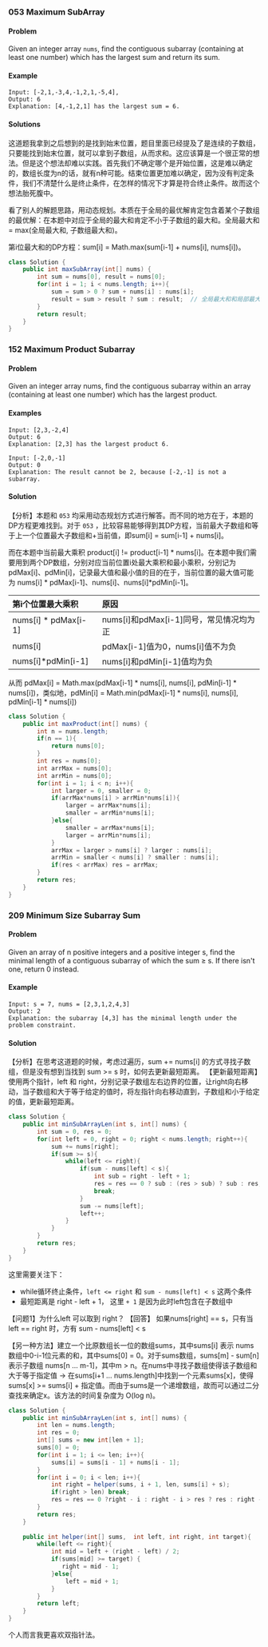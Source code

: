 ### 053 Maximum SubArray

#### Problem

Given an integer array `nums`, find the contiguous subarray (containing at least one number) which has the largest sum and return its sum.

#### Example

```
Input: [-2,1,-3,4,-1,2,1,-5,4],
Output: 6
Explanation: [4,-1,2,1] has the largest sum = 6.
```

#### Solutions

这道题我拿到之后想到的是找到始末位置，题目里面已经提及了是连续的子数组，只要能找到始末位置，就可以拿到子数组，从而求和。这应该算是一个很正常的想法。但是这个想法却难以实践。首先我们不确定哪个是开始位置，这是难以确定的，数组长度为n的话，就有n种可能。结束位置更加难以确定，因为没有判定条件，我们不清楚什么是终止条件，在怎样的情况下才算是符合终止条件。故而这个想法胎死腹中。

看了别人的解题思路，用动态规划。本质在于全局的最优解肯定包含着某个子数组的最优解：在本题中对应于全局的最大和肯定不小于子数组的最大和。全局最大和 = max(全局最大和, 子数组最大和)。

第i位最大和的DP方程：sum[i] = Math.max(sum[i-1] + nums[i], nums[i])。

```java
class Solution {
    public int maxSubArray(int[] nums) {
        int sum = nums[0], result = nums[0];
        for(int i = 1; i < nums.length; i++){
            sum = sum > 0 ? sum + nums[i] : nums[i];
            result = sum > result ? sum : result;  // 全局最大和和局部最大和比较、更新
        }
        return result;
    }
}
```


### 152 Maximum Product Subarray

#### Problem
Given an integer array nums, find the contiguous subarray within an array (containing at least one number) which has the largest product.

#### Examples

```
Input: [2,3,-2,4]
Output: 6
Explanation: [2,3] has the largest product 6.

```


```
Input: [-2,0,-1]
Output: 0
Explanation: The result cannot be 2, because [-2,-1] is not a subarray.

```


#### Solution
【分析】本题和 `053` 均采用动态规划方式进行解答。而不同的地方在于，本题的DP方程更难找到。对于 `053` ，比较容易能够得到其DP方程，当前最大子数组和等于上一个位置最大子数组和+当前值，即sum[i] = sum[i-1] + nums[i]。

而在本题中当前最大乘积 product[i] != product[i-1] * nums[i]。在本题中我们需要用到两个DP数组，分别对应当前位置i处最大乘积和最小乘积，分别记为 pdMax[i]、pdMin[i]，记录最大值和最小值的目的在于，当前位置的最大值可能为 nums[i] * pdMax[i-1]、nums[i]、nums[i]*pdMin[i-1]。

| 第i个位置最大乘积|  原因  | 
| :--- |:---- | 
|nums[i] * pdMax[i-1]| nums[i]和pdMax[i-1]同号，常见情况均为正|
|nums[i]|pdMax[i-1]值为0，nums[i]值不为负|
|nums[i]*pdMin[i-1]| nums[i]和pdMin[i-1]值均为负|

从而 pdMax[i] = Math.max(pdMax[i-1] * nums[i], nums[i], pdMin[i-1] * nums[i])，类似地，pdMin[i] = Math.min(pdMax[i-1] * nums[i], nums[i], pdMin[i-1] * nums[i])

``` java
class Solution {
    public int maxProduct(int[] nums) {
        int n = nums.length;
        if(n == 1){
            return nums[0];
        }
        int res = nums[0];
        int arrMax = nums[0];
        int arrMin = nums[0];
        for(int i = 1; i < n; i++){
            int larger = 0, smaller = 0;
            if(arrMax*nums[i] > arrMin*nums[i]){
                larger = arrMax*nums[i];
                smaller = arrMin*nums[i];
            }else{
                smaller = arrMax*nums[i];
                larger = arrMin*nums[i];                
            }
            arrMax = larger > nums[i] ? larger : nums[i];
            arrMin = smaller < nums[i] ? smaller : nums[i];
            if(res < arrMax) res = arrMax;
        }
        return res;
    }
}
```



### 209 Minimum Size Subarray Sum

#### Problem 
Given an array of n positive integers and a positive integer s, find the minimal length of a contiguous subarray of which the sum ≥ s. If there isn't one, return 0 instead.

#### Example
```
Input: s = 7, nums = [2,3,1,2,4,3]
Output: 2
Explanation: the subarray [4,3] has the minimal length under the problem constraint.

```

#### Solution
【分析】在思考这道题的时候，考虑过遍历，sum += nums[i] 的方式寻找子数组，但是没有想到当找到 sum >= s 时，如何去更新最短距离。
【更新最短距离】使用两个指针，left 和 right，分别记录子数组左右边界的位置，让right向右移动，当子数组和大于等于给定的值时，将左指针向右移动直到，子数组和小于给定的值，更新最短距离。

``` java
class Solution {
    public int minSubArrayLen(int s, int[] nums) {
        int sum = 0, res = 0;
        for(int left = 0, right = 0; right < nums.length; right++){
            sum += nums[right];
            if(sum >= s){
                while(left <= right){
                    if(sum - nums[left] < s){
                        int sub = right - left + 1;
                        res = res == 0 ? sub : (res > sub) ? sub : res;  
                        break;
                    }
                    sum -= nums[left];
                    left++;
                }
            }
        }
        return res;
    }
}
```
这里需要关注下：
* while循环终止条件，`left <= right` 和 `sum - nums[left] < s` 这两个条件
* 最短距离是 right - left + 1， 这里 `+ 1` 是因为此时left包含在子数组中

【问题1】为什么left 可以取到 right？
【回答】 如果nums[right] == s，只有当left == right 时，方有 sum - nums[left] < s


【另一种方法】建立一个比原数组长一位的数组sums，其中sums[i] 表示 nums数组中0-i-1位元素的和，其中sums[0] = 0。对于sums数组，sums[m] - sum[n]表示子数组 nums[n ... m-1]，其中m > n。在nums中寻找子数组使得该子数组和大于等于指定值 -> 在sums[i+1 ... nums.length]中找到一个元素sums[x]，使得 sums[x] >= sums[i] + 指定值。而由于sums是一个递增数组，故而可以通过二分查找来确定x。该方法的时间复杂度为 O(log n)。

``` java
class Solution {
    public int minSubArrayLen(int s, int[] nums) {
        int len = nums.length;
        int res = 0;
        int[] sums = new int[len + 1];
        sums[0] = 0;
        for(int i = 1; i <= len; i++){
            sums[i] = sums[i - 1] + nums[i - 1];
        }
        for(int i = 0; i < len; i++){
            int right = helper(sums, i + 1, len, sums[i] + s);
            if(right > len) break;
            res = res == 0 ?right - i : right - i > res ? res : right -i; 
        }
        return res;
    }
    
    public int helper(int[] sums,  int left, int right, int target){
        while(left <= right){
            int mid = left + (right - left) / 2;
            if(sums[mid] >= target) {
               right = mid - 1; 
            }else{
                left = mid + 1;
            }
        }
        return left;
    }
}
```

个人而言我更喜欢双指针法。








